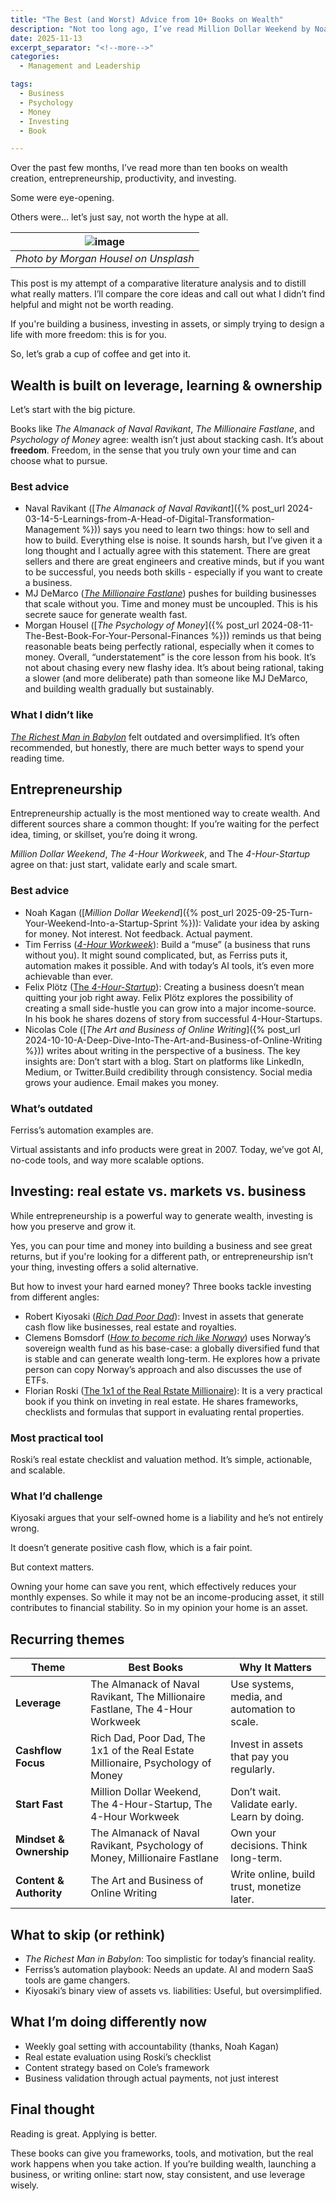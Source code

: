 ```yaml
---
title: "The Best (and Worst) Advice from 10+ Books on Wealth"
description: "Not too long ago, I’ve read Million Dollar Weekend by Noah Kagan, and it’s one of those books that doesn’t just inspire. It pushes you to act. And it’s not about building the next unicorn startup. It’s about launching something real, fast, and profitable. Whether you're a first-time founder or just curious about entrepreneurship, this book delivers a solid framework."
date: 2025-11-13
excerpt_separator: "<!--more-->"
categories:
  - Management and Leadership 

tags:
  - Business
  - Psychology
  - Money
  - Investing
  - Book

---
```

Over the past few months, I’ve read more than ten books on wealth creation, entrepreneurship, productivity, and investing.

Some were eye-opening.

Others were… let’s just say, not worth the hype at all.

| ![image](/assets/images/morgan-housel-time-wealth-unsplash) |
|:--:|
| *Photo by Morgan Housel on Unsplash* |

This post is my attempt of a comparative literature analysis and to distill what really matters. I’ll compare the core ideas and call out what I didn’t find helpful and might not be worth reading.

If you're building a business, investing in assets, or simply trying to design a life with more freedom: this is for you.

So, let’s grab a cup of coffee and get into it.

## Wealth is built on leverage, learning & ownership

Let’s start with the big picture.

Books like *The Almanack of Naval Ravikant*, *The Millionaire Fastlane*, and *Psychology of Money* agree: wealth isn’t just about stacking cash. It’s about **freedom**. Freedom, in the sense that you truly own your time and can choose what to pursue.

### Best advice

- Naval Ravikant ([*The Almanack of Naval Ravikant*]({% post_url 2024-03-14-5-Learnings-from-A-Head-of-Digital-Transformation-Management %})) says you need to learn two things: how to sell and how to build. Everything else is noise. It sounds harsh, but I’ve given it a long thought and I actually agree with this statement. There are great sellers and there are great engineers and creative minds, but if you want to be successful, you needs both skills - especially if you want to create a business.
- MJ DeMarco ([*The Millionaire Fastlane*](https://www.google.com/search?q=The+Millionaire+Fastlane)) pushes for building businesses that scale without you. Time and money must be uncoupled. This is his secrete sauce for generate wealth fast.
- Morgan Housel ([*The Psychology of Money*]({% post_url 2024-08-11-The-Best-Book-For-Your-Personal-Finances %})) reminds us that being reasonable beats being perfectly rational, especially when it comes to money. Overall, “understatement” is the core lesson from his book. It’s not about chasing every new flashy idea. It’s about being rational, taking a slower (and more deliberate) path than someone like MJ DeMarco, and building wealth gradually but sustainably.

### What I didn’t like

[*The Richest Man in Babylon*](https://www.google.com/search?q=The+Richest+Man+in+Babylon) felt outdated and oversimplified. It’s often recommended, but honestly, there are much better ways to spend your reading time.

## Entrepreneurship

Entrepreneurship actually is the most mentioned way to create wealth. And different sources share a common thought: If you’re waiting for the perfect idea, timing, or skillset, you’re doing it wrong. 

*Million Dollar Weekend*, *The 4-Hour Workweek*, and The *4-Hour-Startup* agree on that: just start, validate early and scale smart.

### Best advice

- Noah Kagan ([*Million Dollar Weekend*]({% post_url 2025-09-25-Turn-Your-Weekend-Into-a-Startup-Sprint %})): Validate your idea by asking for money. Not interest. Not feedback. Actual payment.
- Tim Ferriss ([*4-Hour Workweek*](https://www.google.com/search?q=4-Hour+Workweek)): Build a “muse” (a business that runs without you).  It might sound complicated, but, as Ferriss puts it, automation makes it possible. And with today’s AI tools, it’s even more achievable than ever.
- Felix Plötz ([The *4-Hour-Startup*](https://www.google.com/search?q=das+4+stunden+startup)): Creating a business doesn’t mean quitting your job right away. Felix Plötz explores the possibility of creating a small side-hustle you can grow into a major income-source. In his book he shares dozens of story from successful 4-Hour-Startups.
- Nicolas Cole ([*The Art and Business of Online Writing*]({% post_url 2024-10-10-A-Deep-Dive-Into-The-Art-and-Business-of-Online-Writing %})) writes about writing in the perspective of a business. The key insights are: Don’t start with a blog. Start on platforms like LinkedIn, Medium, or Twitter.Build credibility through consistency. Social media grows your audience. Email makes you money.

### **What’s outdated**

Ferriss’s automation examples are.

Virtual assistants and info products were great in 2007. Today, we’ve got AI, no-code tools, and way more scalable options.

## Investing: real estate vs. markets vs. business

While entrepreneurship is a powerful way to generate wealth, investing is how you preserve and grow it.

Yes, you can pour time and money into building a business and see great returns, but if you're looking for a different path, or entrepreneurship isn’t your thing, investing offers a solid alternative.

But how to invest your hard earned money? Three books tackle investing from different angles:

- Robert Kiyosaki  ([*Rich Dad Poor Dad*](https://www.google.com/search?q=Rich+Dad+Poor+Dad)): Invest in assets that generate cash flow like businesses, real estate and royalties.
- Clemens Bomsdorf ([*How to become rich like Norway*](https://www.google.com/search?q=so+werden+sie+reich+wie+norwegen)) uses Norway’s sovereign wealth fund as his base-case: a globally diversified fund that is stable and can generate wealth long-term. He explores how a private person can copy Norway’s approach and also discusses the use of ETFs.
- Florian Roski ([The 1x1 of the Real Rstate Millionaire](https://www.google.com/search?q=Das+1x1+des+Immobilien+Million%C3%A4rs)): It is a very practical book if you think on inveting in real estate. He shares frameworks, checklists and formulas that support in evaluating rental properties.

### Most practical tool

Roski’s real estate checklist and valuation method. It’s simple, actionable, and scalable.

### What I’d challenge

Kiyosaki argues that your self-owned home is a liability and he’s not entirely wrong.

It doesn’t generate positive cash flow, which is a fair point.

But context matters.

Owning your home can save you rent, which effectively reduces your monthly expenses. So while it may not be an income-producing asset, it still contributes to financial stability. So in my opinion your home is an asset.

## Recurring themes

| Theme | Best Books | Why It Matters |
| --- | --- | --- |
| **Leverage** | The Almanack of Naval Ravikant, The Millionaire Fastlane, The 4-Hour Workweek | Use systems, media, and automation to scale. |
| **Cashflow Focus** | Rich Dad, Poor Dad, The 1x1 of the Real Estate Millionaire, Psychology of Money | Invest in assets that pay you regularly. |
| **Start Fast** | Million Dollar Weekend, The 4-Hour-Startup, The 4-Hour Workweek | Don’t wait. Validate early. Learn by doing. |
| **Mindset & Ownership** | The Almanack of Naval Ravikant, Psychology of Money, Millionaire Fastlane | Own your decisions. Think long-term. |
| **Content & Authority** | The Art and Business of Online Writing | Write online, build trust, monetize later. |

## What to skip (or rethink)

- *The Richest Man in Babylon*: Too simplistic for today’s financial reality.
- Ferriss’s automation playbook: Needs an update. AI and modern SaaS tools are game changers.
- Kiyosaki’s binary view of assets vs. liabilities: Useful, but oversimplified.

## What I’m doing differently now

- Weekly goal setting with accountability (thanks, Noah Kagan)
- Real estate evaluation using Roski’s checklist
- Content strategy based on Cole’s framework
- Business validation through actual payments, not just interest

## Final thought

Reading is great. Applying is better.

These books can give you frameworks, tools, and motivation, but the real work happens when you take action. If you’re building wealth, launching a business, or writing online: start now, stay consistent, and use leverage wisely.